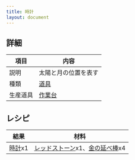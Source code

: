 ```yaml
---
title: 時計
layout: document
---
```

## 詳細

|項目|内容|
|---|---|
|説明|太陽と月の位置を表す|
|種類|[道具](道具)|
|生産道具|[作業台](作業台)|

## レシピ

|結果|材料|
|---|---|
|[時計](時計)x1|[レッドストーン](レッドストーン)x1、[金の延べ棒](金の延べ棒)x4|
